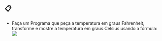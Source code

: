 ## 📋
- Faça um Programa que peça a temperatura em graus Fahrenheit, transforme e mostre a temperatura em graus Celsius usando a fórmula:
![](https://latex.codecogs.com/svg.image?C&space;=&space;5&space;*&space;\frac{(F-32)}{9})
